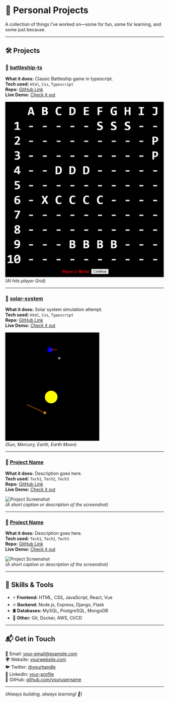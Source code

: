 # 📂 Personal Projects  

A collection of things I’ve worked on—some for fun, some for learning, and some just because.  

---

## 🛠 Projects  

### 🎯 [battleship-ts](#)  
**What it does:** Classic Battleship game in typescript.  
**Tech used:** `Html`, `Css`, `Typescript`  
**Repo:** [GitHub Link](https://github.com/atari-monk/battleship-ts)  
**Live Demo:** [Check it out](https://atari-monk.github.io/battleship-ts/game/version_001/index.html)  

![Project Screenshot](./../image/battleship.png)  
*(AI hits player Grid)*

---

### 🎯 [solar-system](#)  
**What it does:** Solar system simulation attempt.  
**Tech used:** `Html`, `Css`, `Typescript`  
**Repo:** [GitHub Link](https://github.com/atari-monk/solar-system)  
**Live Demo:** [Check it out](https://atari-monk.github.io/solar-system/client/index.html)  

![Project Screenshot](./../image/solar_system.png)  
*(Sun, Mercury, Earth, Earth Moon)*

---

### 🎯 [Project Name](#)  
**What it does:** Description goes here.  
**Tech used:** `Tech1`, `Tech2`, `Tech3`  
**Repo:** [GitHub Link](#)  
**Live Demo:** [Check it out](#)  

![Project Screenshot](./path-to-screenshot.png)  
*(A short caption or description of the screenshot)*

---

### 🎯 [Project Name](#)  
**What it does:** Description goes here.  
**Tech used:** `Tech1`, `Tech2`, `Tech3`  
**Repo:** [GitHub Link](#)  
**Live Demo:** [Check it out](#)  

![Project Screenshot](./path-to-screenshot.png)  
*(A short caption or description of the screenshot)*

---

## 🔧 Skills & Tools  

- ⚡ **Frontend:** HTML, CSS, JavaScript, React, Vue  
- 🔥 **Backend:** Node.js, Express, Django, Flask  
- 🛢️ **Databases:** MySQL, PostgreSQL, MongoDB  
- 🚀 **Other:** Git, Docker, AWS, CI/CD  

---

## 📬 Get in Touch  

📧 Email: [your-email@example.com](mailto:your-email@example.com)  
🌍 Website: [yourwebsite.com](#)  
🐦 Twitter: [@yourhandle](#)  
💼 LinkedIn: [your-profile](#)  
📂 GitHub: [github.com/yourusername](#)  

---

*(Always building, always learning! 🚀)*
